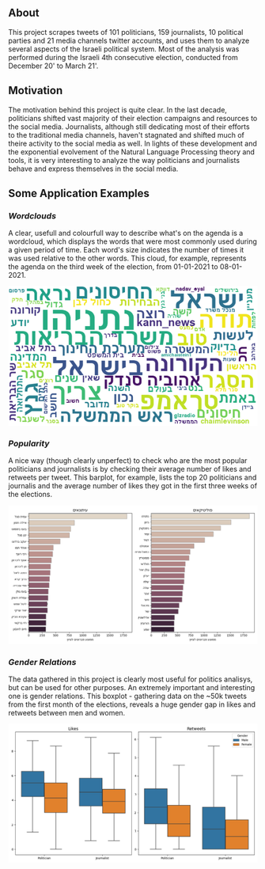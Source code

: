 ## About
This project scrapes tweets of 101 politicians, 159 journalists, 10 political parties and 21 media channels twitter accounts, and uses them to analyze several aspects of the Israeli political system. Most of the analysis was performed during the Israeli 4th consecutive election, conducted from December 20' to March 21'. 

## Motivation
The motivation behind this project is quite clear. In the last decade, politicians shifted vast majority of their election campaigns and resources to the social media. 
Journalists, although still dedicating most of their efforts to the traditional media channels, haven't stagnated and shifted much of theire activity to the social media as well.
In lights of these development and the exponential evolvement of the Natural Language Processing theory and tools, it is very interesting to analyze the way politicians and journalists behave and express themselves in the social media.

## Some Application Examples 
### *Wordclouds*
A clear, usefull and colourfull way to describe what's on the agenda is a wordcloud, which displays the words that were most commonly used during a given period of time. Each word's size indicates the number of times it was used relative to the other words. This cloud, for example, represents the agenda on the third week of the election, from 01-01-2021 to 08-01-2021. 

<p align="center">
  <img src="Visualizations/Wordclouds/Wordcloud%208-1-2021.png">
</p>

### *Popularity*
A nice way (though clearly unperfect) to check who are the most popular politicians and journalists is by checking their average number of likes and retweets per tweet. This barplot, for example, lists the top 20 politicians and journalis and the average number of likes they got in the first three weeks of the elections.

<p align="center">
  <img src="/Visualizations/Favorites/Favorites%209-1-2021.png" width="600"/>
</p>

### *Gender Relations*
The data gathered in this project is clearly most useful for politics analisys, but can be used for other purposes. An extremely important and interesting one is gender relations. This boxplot - gathering data on the ~50k tweets from the first month of the elections, reveals a huge gender gap in likes and retweets between men and women.

<p align="center">
  <img src="/Visualizations/Gender/Traffic%20Boxplot%2015-1-2021.png" width="600">
</p>
